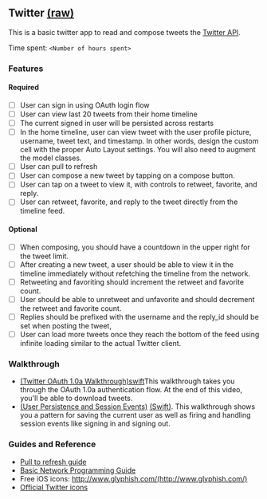 ## Twitter [(raw)](https://gist.githubusercontent.com/timothy1ee/b9b1860c8ecb4b0b1c18/raw/2adc3f63677d81644e00245cee891eee88907767/gistfile1.md)

This is a basic twitter app to read and compose tweets the [Twitter API](https://apps.twitter.com/).

Time spent: `<Number of hours spent>`

### Features

#### Required

- [ ] User can sign in using OAuth login flow
- [ ] User can view last 20 tweets from their home timeline
- [ ] The current signed in user will be persisted across restarts
- [ ] In the home timeline, user can view tweet with the user profile picture, username, tweet text, and timestamp.  In other words, design the custom cell with the proper Auto Layout settings.  You will also need to augment the model classes.
- [ ] User can pull to refresh
- [ ] User can compose a new tweet by tapping on a compose button.
- [ ] User can tap on a tweet to view it, with controls to retweet, favorite, and reply.
- [ ] User can retweet, favorite, and reply to the tweet directly from the timeline feed.

#### Optional

- [ ] When composing, you should have a countdown in the upper right for the tweet limit.
- [ ] After creating a new tweet, a user should be able to view it in the timeline immediately without refetching the timeline from the network.
- [ ] Retweeting and favoriting should increment the retweet and favorite count.
- [ ] User should be able to unretweet and unfavorite and should decrement the retweet and favorite count.
- [ ] Replies should be prefixed with the username and the reply_id should be set when posting the tweet,
- [ ] User can load more tweets once they reach the bottom of the feed using infinite loading similar to the actual Twitter client.

### Walkthrough
- [(Twitter OAuth 1.0a Walkthrough)](https://vimeo.com/107373841)[swift](https://vimeo.com/107295686)This walkthrough takes you through the OAuth 1.0a authentication flow. At the end of this video, you'll be able to download tweets.
- [(User Persistence and Session Events)](https://vimeo.com/107378059) [(Swift)](https://vimeo.com/107319225). This walkthrough shows you a pattern for saving the current user as well as firing and handling session events like signing in and signing out.

### Guides and Reference
- [Pull to refresh guide](https://guides.codepath.com/ios/Table-View-Guide#implementing-pull-to-refresh-with-uirefreshcontrol)
- [Basic Network Programming Guide](https://guides.codepath.com/ios/Network-Programming)
- Free iOS icons: http://www.glyphish.com/(http://www.glyphish.com/)
- [Official Twitter icons](https://dev.twitter.com/overview/general/image-resources)

